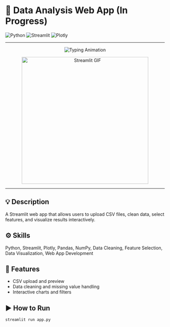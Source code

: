 # 🧠 Data Analysis Web App (In Progress)  

![Python](https://img.shields.io/badge/Python-Backend-blue?logo=python)
![Streamlit](https://img.shields.io/badge/Streamlit-Web_App-red?logo=streamlit)
![Plotly](https://img.shields.io/badge/Plotly-Visualization-lightblue?logo=plotly)

---

<p align="center">
  <img src="https://readme-typing-svg.herokuapp.com?size=28&duration=4000&color=E64C3C&center=true&vCenter=true&width=600&lines=Data+Analysis+Web+App!;Interactive+CSV+Uploader+📂;Feature+Selection+and+Visualization!+📊" alt="Typing Animation" />
</p>

<p align="center">
  <img src="https://media.tenor.com/0zPOqzE7kNMAAAAC/streamlit-data-app.gif" width="400" alt="Streamlit GIF"/>
</p>

---

## 💡 Description
A Streamlit web app that allows users to upload CSV files, clean data, select features, and visualize results interactively.

## ⚙️ Skills
Python, Streamlit, Plotly, Pandas, NumPy, Data Cleaning, Feature Selection, Data Visualization, Web App Development

## 🚀 Features
- CSV upload and preview  
- Data cleaning and missing value handling  
- Interactive charts and filters  

## ▶️ How to Run
```bash
streamlit run app.py
